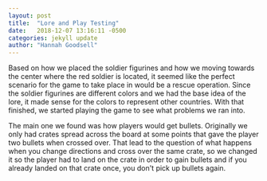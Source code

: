 ```yaml
---
layout: post
title:  "Lore and Play Testing"
date:   2018-12-07 13:16:11 -0500
categories: jekyll update
author: "Hannah Goodsell"
---
```


Based on how we placed the soldier figurines and how we moving towards the center where the red soldier is located, it seemed like the perfect scenario for the game to take place in would be a rescue operation. Since the soldier figurines are different colors and we had the base idea of the lore, it made sense for the colors to represent other countries. With that finished, we started playing the game to see what problems we ran into. 

The main one we found was how players would get bullets. Originally we only had crates spread across the board at some points that gave the player two bullets when crossed over. That lead to the question of what happens when you change directions and cross over the same crate, so we changed it so the player had to land on the crate in order to gain bullets and if you already landed on that crate once, you don't pick up bullets again.
